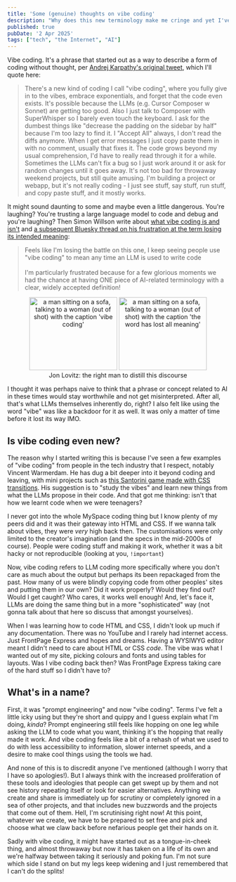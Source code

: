 ```yaml
---
title: 'Some (genuine) thoughts on vibe coding'
description: "Why does this new terminology make me cringe and yet I've felt compelled to use it?"
published: true
pubDate: '2 Apr 2025'
tags: ["tech", "the Internet", "AI"]
---
```


Vibe coding. It's a phrase that started out as a way to describe a form of coding without thought, per [Andrej Karpathy's original tweet](https://twitter.com/karpathy/status/1886192184808149383), which I'll quote here:

> There's a new kind of coding I call "vibe coding", where you fully give in to the vibes, embrace exponentials, and forget that the code even exists. It's possible because the LLMs (e.g. Cursor Composer w Sonnet) are getting too good. Also I just talk to Composer with SuperWhisper so I barely even touch the keyboard. I ask for the dumbest things like "decrease the padding on the sidebar by half" because I'm too lazy to find it. I "Accept All" always, I don't read the diffs anymore. When I get error messages I just copy paste them in with no comment, usually that fixes it. The code grows beyond my usual comprehension, I'd have to really read through it for a while. Sometimes the LLMs can't fix a bug so I just work around it or ask for random changes until it goes away. It's not too bad for throwaway weekend projects, but still quite amusing. I'm building a project or webapp, but it's not really coding - I just see stuff, say stuff, run stuff, and copy paste stuff, and it mostly works.

It might sound daunting to some and maybe even a little dangerous. You're laughing? You're trusting a large language model to code and debug and you're laughing? Then Simon Willson write about [what vibe coding is and isn't](https://simonwillison.net/2025/Mar/19/vibe-coding/) and [a subsequent Bluesky thread on his frustration at the term losing its intended meaning](https://bsky.app/profile/simonwillison.net/post/3lkqracn2yk2m):

> Feels like I'm losing the battle on this one, I keep seeing people use "vibe coding" to mean any time an LLM is used to write code
<br><br>
I'm particularly frustrated because for a few glorious moments we had the chance at having ONE piece of AI-related terminology with a clear, widely accepted definition!

<figure style="text-align: center;">
	<img src="/images/vibe-coding.jpg" alt="a man sitting on a sofa, talking to a woman (out of shot) with the caption 'vibe coding'" loading="lazy" width="200" height="166" > <img src="/images/vibe-coding-2.jpg" alt="a man sitting on a sofa, talking to a woman (out of shot) with the caption 'the word has lost all meaning'" loading="lazy" width="200" height="166" >
	<figcaption>Jon Lovitz: the right man to distill this discourse</figcaption>
</figure>

I thought it was perhaps naive to think that a phrase or concept related to AI in these times would stay worthwhile and not get misinterpreted. After all, that's what LLMs themselves inherently do, right? I also felt like using the word "vibe" was like a backdoor for it as well. It was only a matter of time before it lost its way IMO.

## Is vibe coding even new?

The reason why I started writing this is because I've seen a few examples of "vibe coding" from people in the tech industry that I respect, notably Vincent Warmerdam. He has dug a bit deeper into it beyond coding and leaving, with mini projects such as [this Santorini game made with CSS transitions](https://koaning.io/posts/study-those-claude-vibes/). His suggestion is to "study the vibes" and learn new things from what the LLMs propose in their code. And that got me thinking: isn't that how we learnt code when we were teenagers?

I never got into the whole MySpace coding thing but I know plenty of my peers did and it was their gateway into HTML and CSS. If we wanna talk about vibes, they were _very_ high back then. The customisations were only limited to the creator's imagination (and the specs in the mid-2000s of course). People were coding stuff and making it work, whether it was a bit hacky or not reproducible (looking at you, `!important`)

Now, vibe coding refers to LLM coding more specifically where you don't care as much about the output but perhaps its been repackaged from the past. How many of us were blindly copying code from other peoples' sites and putting them in our own? Did it work properly? Would they find out? Would I get caught? Who cares, it works well enough! And, let's face it, LLMs are doing the same thing but in a more "sophisticated" way (not gonna talk about that here so discuss that amongst yourselves).

When I was learning how to code HTML and CSS, I didn't look up much if any documentation. There was no YouTube and I rarely had internet access. Just FrontPage Express and hopes and dreams. Having a WYSIWYG editor meant I didn't need to care about HTML or CSS _code_. The vibe was what I wanted out of my site, picking colours and fonts and using tables for layouts. Was I vibe coding back then? Was FrontPage Express taking care of the hard stuff so I didn't have to?

## What's in a name?

First, it was "prompt engineering" and now "vibe coding". Terms I've felt a little icky using but they're short and quippy and I guess explain what I'm doing, _kinda_? Prompt engineering still feels like hopping on one leg while asking the LLM to code what you want, thinking it's the hopping that really made it work. And vibe coding feels like a bit of a rehash of what we used to do with less accessibility to information, slower internet speeds, and a desire to make cool things using the tools we had.

And none of this is to discredit anyone I've mentioned (although I worry that I have so apologies!). But I always think with the increased proliferation of these tools and ideologies that people can get swept up by them and not see history repeating itself or look for easier alternatives. Anything we create and share is immediately up for scrutiny or completely ignored in a sea of other projects, and that includes new buzzwords and the projects that come out of them. Hell, I'm scrutinising right now! At this point, whatever we create, we have to be prepared to set free and pick and choose what we claw back before nefarious people get their hands on it.

Sadly with vibe coding, it might have started out as a tongue-in-cheek thing, and almost throwaway but now it has taken on a life of its own and we're halfway between taking it seriously and poking fun. I'm not sure which side I stand on but my legs keep widening and I just remembered that I can't do the splits!